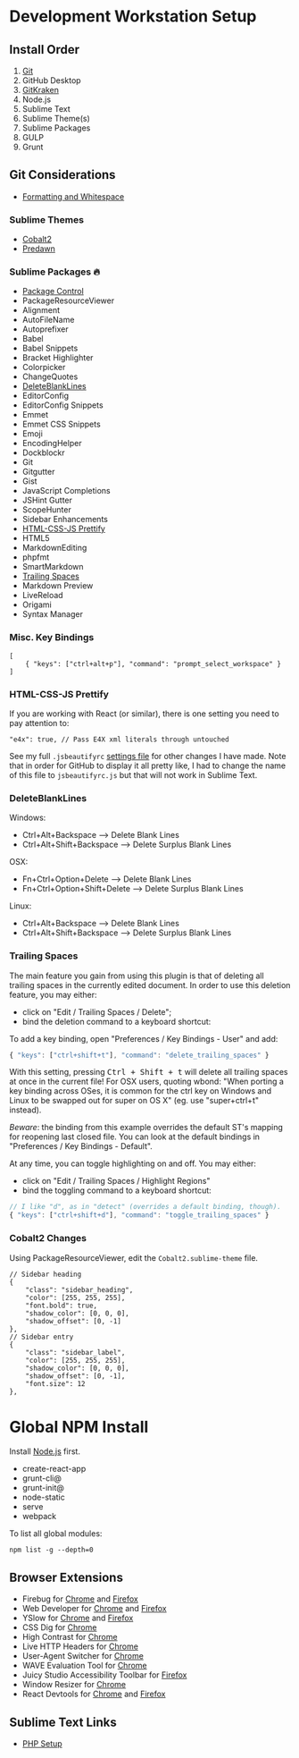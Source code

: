 # Development Workstation Setup

## Install Order

1. [Git](https://git-scm.com/downloads)
1. GitHub Desktop
1. [GitKraken](https://www.gitkraken.com/)
1. Node.js
1. Sublime Text
1. Sublime Theme(s)
1. Sublime Packages
1. GULP
1. Grunt

## Git Considerations

* [Formatting and Whitespace](https://git-scm.com/book/en/v2/Customizing-Git-Git-Configuration#Formatting-and-Whitespace)

### Sublime Themes

* [Cobalt2](https://github.com/wesbos/cobalt2)
* [Predawn](https://github.com/jamiewilson/predawn)

### Sublime Packages 🔥

* [Package Control](https://packagecontrol.io/installation)
* PackageResourceViewer
* Alignment
* AutoFileName
* Autoprefixer
* Babel
* Babel Snippets
* Bracket Highlighter
* Colorpicker
* ChangeQuotes
* [Delete​Blank​Lines](https://github.com/NicholasBuse/sublime_DeleteBlankLines)
* EditorConfig
* EditorConfig Snippets
* Emmet
* Emmet CSS Snippets
* Emoji
* EncodingHelper
* Dockblockr
* Git
* Gitgutter
* Gist
* JavaScript Completions
* JSHint Gutter
* ScopeHunter
* Sidebar Enhancements
* [HTML-CSS-JS Prettify](https://github.com/victorporof/Sublime-HTMLPrettify)
* HTML5
* MarkdownEditing
* phpfmt
* SmartMarkdown
* [Trailing Spaces](https://github.com/SublimeText/TrailingSpaces)
* Markdown Preview
* LiveReload
* Origami
* Syntax Manager

### Misc. Key Bindings

    [
        { "keys": ["ctrl+alt+p"], "command": "prompt_select_workspace" }
    ]


### HTML-CSS-JS Prettify

If you are working with React (or similar), there is one setting you need to pay attention to:

```
"e4x": true, // Pass E4X xml literals through untouched
```

See my full `.jsbeautifyrc` [settings file](jsbeautifyrc.js) for other changes I have made. Note that in order for GitHub to display it all pretty like, I had to change the name of this file to `jsbeautifyrc.js` but that will not work in Sublime Text.

### Delete​Blank​Lines

Windows:
- Ctrl+Alt+Backspace --> Delete Blank Lines
- Ctrl+Alt+Shift+Backspace --> Delete Surplus Blank Lines

OSX:
- Fn+Ctrl+Option+Delete --> Delete Blank Lines
- Fn+Ctrl+Option+Shift+Delete --> Delete Surplus Blank Lines

Linux:
- Ctrl+Alt+Backspace --> Delete Blank Lines
- Ctrl+Alt+Shift+Backspace --> Delete Surplus Blank Lines

### Trailing Spaces

The main feature you gain from using this plugin is that of deleting all
trailing spaces in the currently edited document. In order to use this
deletion feature, you may either:

* click on "Edit / Trailing Spaces / Delete";
* bind the deletion command to a keyboard shortcut:

To add a key binding, open "Preferences / Key Bindings - User" and add:

``` js
{ "keys": ["ctrl+shift+t"], "command": "delete_trailing_spaces" }
```

With this setting, pressing <kbd>Ctrl + Shift + t</kbd> will delete all
trailing spaces at once in the current file! For OSX users, quoting wbond:
"When porting a key binding across OSes, it is common for the ctrl key on
Windows and Linux to be swapped out for super on OS X"
(eg. use "super+ctrl+t" instead).

*Beware*: the binding from this example overrides the default ST's mapping
for reopening last closed file. You can look at the default bindings in
"Preferences / Key Bindings - Default".

At any time, you can toggle highlighting on and off. You may either:

- click on "Edit / Trailing Spaces / Highlight Regions"
- bind the toggling command to a keyboard shortcut:

``` js
// I like "d", as in "detect" (overrides a default binding, though).
{ "keys": ["ctrl+shift+d"], "command": "toggle_trailing_spaces" }
```

### Cobalt2 Changes

Using PackageResourceViewer, edit the `Cobalt2.sublime-theme` file.

    // Sidebar heading
    {
        "class": "sidebar_heading",
        "color": [255, 255, 255],
        "font.bold": true,
        "shadow_color": [0, 0, 0],
        "shadow_offset": [0, -1]
    },
    // Sidebar entry
    {
        "class": "sidebar_label",
        "color": [255, 255, 255],
        "shadow_color": [0, 0, 0],
        "shadow_offset": [0, -1],
        "font.size": 12
    },

# Global NPM Install

Install [Node.js](https://nodejs.org/en/) first.

* create-react-app
* grunt-cli@
* grunt-init@
* node-static
* serve
* webpack

To list all global modules:

```
npm list -g --depth=0
```


## Browser Extensions
* Firebug for [Chrome](http://getfirebug.com/releases/lite/chrome/) and [Firefox](https://addons.mozilla.org/en-US/firefox/addon/firebug/)
* Web Developer for [Chrome](https://chrome.google.com/webstore/detail/web-developer/bfbameneiokkgbdmiekhjnmfkcnldhhm?hl=en-US) and [Firefox](https://addons.mozilla.org/en-US/firefox/addon/web-developer/)
* YSlow for [Chrome](http://yslow.org/) and [Firefox](https://addons.mozilla.org/en-US/firefox/addon/yslow/?src=search)
* CSS Dig for [Chrome](https://chrome.google.com/webstore/detail/css-dig/lpnhmlhomomelfkcjnkcacofhmggjmco?hl=en)
* High Contrast for [Chrome](https://chrome.google.com/webstore/detail/high-contrast/djcfdncoelnlbldjfhinnjlhdjlikmph?hl=en)
* Live HTTP Headers for [Chrome](https://chrome.google.com/webstore/detail/live-http-headers/iaiioopjkcekapmldfgbebdclcnpgnlo?hl=en)
* User-Agent Switcher for [Chrome](https://chrome.google.com/webstore/detail/user-agent-switcher-for-c/djflhoibgkdhkhhcedjiklpkjnoahfmg?hl=en)
* WAVE Evaluation Tool for [Chrome](https://chrome.google.com/webstore/detail/wave-evaluation-tool/jbbplnpkjmmeebjpijfedlgcdilocofh?hl=en)
* Juicy Studio Accessibility Toolbar for [Firefox](https://addons.mozilla.org/en-US/firefox/addon/juicy-studio-accessibility-too/)
* Window Resizer for [Chrome](https://chrome.google.com/webstore/detail/window-resizer/kkelicaakdanhinjdeammmilcgefonfh?hl=en)
* React Devtools for [Chrome](https://chrome.google.com/webstore/detail/react-developer-tools/fmkadmapgofadopljbjfkapdkoienihi?hl=en) and [Firefox](https://addons.mozilla.org/en-US/firefox/addon/react-devtools/)

## Sublime Text Links
* [PHP Setup](http://tornike.me/notes/my-sublime-setup-for-php-development)